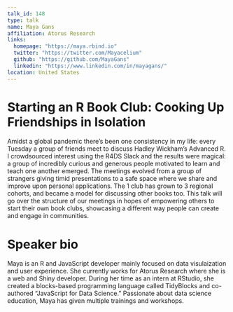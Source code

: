 ```yaml
---
talk_id: 148
type: talk
name: Maya Gans
affiliation: Atorus Research
links:
  homepage: "https://maya.rbind.io"
  twitter: "https://twitter.com/Mayacelium"
  github: "https://github.com/MayaGans"
  linkedin: "https://www.linkedin.com/in/mayagans/"
location: United States
---
```


# Starting an R Book Club: Cooking Up Friendships in Isolation

Amidst a global pandemic there’s been one consistency in my life: every Tuesday a group of friends meet to discuss Hadley Wickham’s Advanced R. I crowdsourced interest using the R4DS Slack and the results were magical: a group of incredibly curious and generous people motivated to learn and teach one another emerged. The meetings evolved from a group of strangers giving timid presentations to a safe space where we share and improve upon personal applications. The 1 club has grown to 3 regional cohorts, and became a model for discussing other books too. This talk will go over the structure of our meetings in hopes of empowering others to start their own book clubs, showcasing a different way people can create and engage in communities.

# Speaker bio

Maya is an R and JavaScript developer mainly focused on data visulaization and user experience. She currently works for Atorus Research where she is a web and Shiny developer. During her time as an intern at RStudio, she created a blocks-based programming language called TidyBlocks and co-authored “JavaScript for Data Science.” Passionate about data science education, Maya has given multiple trainings and workshops.

